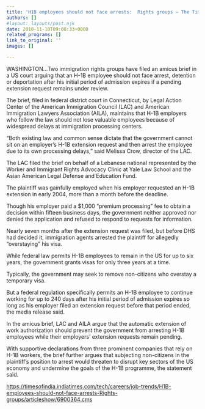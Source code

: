 ```yaml
---
title: 'H1B employees should not face arrests:  Rights groups – The Times of india'
authors: []
#layout: layouts/post.njk
date: 2010-11-10T09:08:33+0000
related_programs: []
link_to_original: ''
images: []

---
```

WASHINGTON…Two immigration rights groups have filed an amicus brief in a US court arguing that an H-1B employee should not face arrest, detention or deportation after his initial period of admission expires if a pending extension request remains under review. 

The brief, filed in federal district court in Connecticut, by Legal Action Center of the American Immigration Council (LAC) and American Immigration Lawyers Association (AILA), maintains that H-1B employers who follow the law should not lose valuable employees because of widespread delays at immigration processing centers. 

“Both existing law and common sense dictate that the government cannot sit on an employer’s H-1B extension request and then arrest the employee due to its own processing delays,” said Melissa Crow, director of the LAC. 

The LAC filed the brief on behalf of a Lebanese national represented by the Worker and Immigrant Rights Advocacy Clinic at Yale Law School and the Asian American Legal Defense and Education Fund. 

The plaintiff was gainfully employed when his employer requested an H-1B extension in early 2004, more than a month before the deadline. 

Though his employer paid a $1,000 “premium processing” fee to obtain a decision within fifteen business days, the government neither approved nor denied the application and refused to respond to requests for information. 

Nearly seven months after the extension request was filed, but before DHS had decided it, immigration agents arrested the plaintiff for allegedly “overstaying” his visa. 

While federal law permits H-1B employees to remain in the US for up to six years, the government grants visas for only three years at a time. 

Typically, the government may seek to remove non-citizens who overstay a temporary visa. 

But a federal regulation specifically permits an H-1B employee to continue working for up to 240 days after his initial period of admission expires so long as his employer filed an extension request before that period ended, the media release said. 

In the amicus brief, LAC and AILA argue that the automatic extension of work authorization should prevent the government from arresting H-1B employees while their employers’ extension requests remain pending. 

With supportive declarations from three prominent companies that rely on H-1B workers, the brief further argues that subjecting non-citizens in the plaintiff’s position to arrest would threaten to disrupt key sectors of the US economy and undermine the goals of the H-1B programme, the statement said.

<https://timesofindia.indiatimes.com/tech/careers/job-trends/H1B-employees-should-not-face-arrests-Rights-groups/articleshow/6900364.cms>